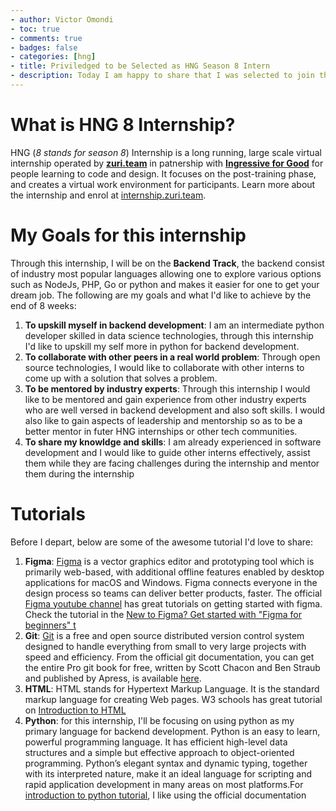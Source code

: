 ```yaml
---
- author: Victor Omondi
- toc: true
- comments: true
- badges: false
- categories: [hng]
- title: Priviledged to be Selected as HNG Season 8 Intern
- description: Today I am happy to share that I was selected to join the HNG 8 intern workspace as a backend engineer, and lot more...
---
```


# What is HNG 8 Internship?
HNG (*8 stands for season 8*) Internship is a long running, large scale virtual internship operated by **[zuri.team](https://zuri.team)** in patnership with **[Ingressive for Good](https://ingressive.org/)** for people learning to code and design. It focuses on the post-training phase, and creates a virtual work environment for participants. Learn more about the internship and enrol at [internship.zuri.team](https://internship.zuri.team).

# My Goals for this internship
Through this internship, I will be on the **Backend Track**, the backend consist of industry most popular languages allowing one to explore various options such as NodeJs, PHP, Go or python and makes it easier for one to get your dream job. The following are my goals and what I'd like to achieve by the end of 8 weeks:
1. **To upskill myself in backend development**: I am an intermediate python developer skilled in data science technologies, through this internship I'd like to upskill my self more in python for backend development.
2. **To collaborate with other peers in a real world problem**: Through open source technologies, I would like to collaborate with other interns to come up with a solution that solves a problem.
3. **To be mentored by industry experts**: Through this internship I would like to be mentored and gain experience from other industry experts who are well versed in backend development and also soft skills. I would also like to gain aspects of leadership and mentorship so as to be a better mentor in futer HNG internships or other tech communities.
4. **To share my knowldge and skills**: I am already experienced in software development and I would like to guide other interns effectively, assist them while they are facing challenges during the internship and mentor them during the internship

# Tutorials
Before I depart, below are some of the awesome tutorial I'd love to share:
1. **Figma**: [Figma](https://www.figma.com/) is a vector graphics editor and prototyping tool which is primarily web-based, with additional offline features enabled by desktop applications for macOS and Windows. Figma connects everyone in the design process so teams can deliver better products, faster. The official [Figma youtube channel](https://www.youtube.com/channel/UCQsVmhSa4X-G3lHlUtejzLA) has great tutorials on getting started with figma. Check the tutorial in the [New to Figma? Get started with "Figma for beginners" t](https://www.youtube.com/watch?v=Cx2dkpBxst8&list=PLXDU_eVOJTx7QHLShNqIXL1Cgbxj7HlN4)
2. **Git**: [Git](https://git-scm.com/) is a free and open source distributed version control system designed to handle everything from small to very large projects with speed and efficiency. From the official git documentation, you can get the entire Pro git book for free, written by Scott Chacon and Ben Straub and published by Apress, is available [here](https://git-scm.com/book/en/v2).
3. **HTML**: HTML stands for Hypertext Markup Language. It is the standard markup language for creating Web pages. W3 schools has great tutorial on [Introduction to HTML](https://www.w3schools.com/html/html_intro.asp)
4. **Python**: for this internship, I'll be focusing on using python as my primary language for backend development. Python is an easy to learn, powerful programming language. It has efficient high-level data structures and a simple but effective approach to object-oriented programming. Python’s elegant syntax and dynamic typing, together with its interpreted nature, make it an ideal language for scripting and rapid application development in many areas on most platforms.For [introduction to python tutorial](https://docs.python.org/3/tutorial/), I like using the official documentation
